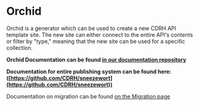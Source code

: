 # Orchid

Orchid is a generator which can be used to create a new CDRH API template site.  The new site can either connect to the entire API's contents or filter by "type," meaning that the new site can be used for a specific collection.

**Orchid Documentation can be found [in our documentation repository](https://github.com/CDRH/orchid/blob/master/docs/api/README.md)** 

**Documentation for entire publishing system can be found here: ([https://github.com/CDRH/sneezewort](https://github.com/CDRH/sneezewort))**

Documentation on migration can be found  [on the Migration page](migration.md)
